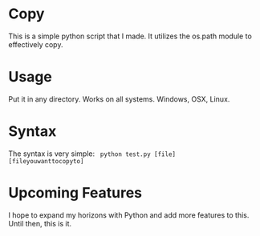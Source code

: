 # Copy
This is a simple python script that I made. It utilizes the os.path module to effectively copy.

# Usage
Put it in any directory. Works on all systems. Windows, OSX, Linux.

# Syntax 
The syntax is very simple: 
<code> python test.py [file] [fileyouwanttocopyto] </code> 

# Upcoming Features
I hope to expand my horizons with Python and add more features to this. Until then, this is it.



